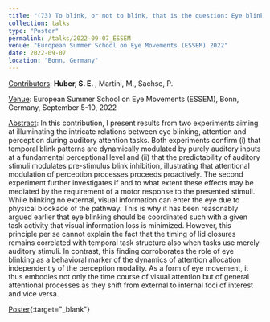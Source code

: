 ```yaml
---
title: "(73) To blink, or not to blink, that is the question: Eye blinking as an indicator of general dynamic attention allocation"
collection: talks
type: "Poster"
permalink: /talks/2022-09-07_ESSEM
venue: "European Summer School on Eye Movements (ESSEM) 2022"
date: 2022-09-07
location: "Bonn, Germany"
---
```


<u>Contributors</u>: <b>Huber, S. E. </b>, Martini, M., Sachse, P.

<u>Venue</u>: European Summer School on Eye Movements (ESSEM), Bonn, Germany, September 5-10, 2022

<u>Abstract</u>: In this contribution, I present results from two experiments aiming at illuminating the intricate relations between eye blinking, attention and perception during auditory attention tasks. Both experiments confirm (i) that temporal blink patterns are dynamically modulated by purely auditory inputs at a fundamental perceptional level and (ii) that the predictability of auditory stimuli modulates pre-stimulus blink inhibition, illustrating that attentional modulation of perception processes proceeds proactively. The second experiment further investigates if and to what extent these effects may be mediated by the requirement of a motor response to the presented stimuli. While blinking no external, visual information can enter the eye due to physical blockade of the pathway. This is why it has been reasonably argued earlier that eye blinking should be coordinated such with a given task activity that visual information loss is minimized. However, this principle per se cannot explain the fact that the timing of lid closures remains correlated with temporal task structure also when tasks use merely auditory stimuli. In contrast, this finding corroborates the role of eye blinking as a behavioral marker of the dynamics of attention allocation independently of the perception modality. As a form of eye movement, it thus embodies not only the time course of visual attention but of general attentional processes as they shift from external to internal foci of interest and vice versa.

[Poster](http://stefaneha.github.io/files/2022-09-07_ESSEM.pdf){:target="_blank"}